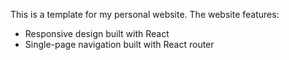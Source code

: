 This is a template for my personal website.  The website features:

- Responsive design built with React
- Single-page navigation built with React router

